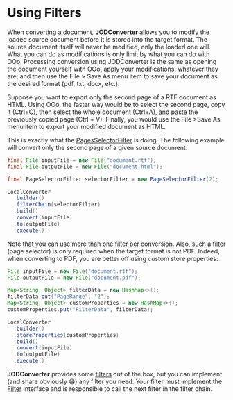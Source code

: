 # Using Filters

When converting a document, **JODConverter** allows you to modify the loaded source document before it is stored into
the target format. The source document itself will never be modified, only the loaded one will. What you can do as
modifications is only limit by what you can do with OOo. Processing conversion using JODConverter is the same as opening
the document yourself with OOo, apply your modifications, whatever they are, and then use the File > Save As menu item
to save your document as the desired format (pdf, txt, docx, etc.).

Suppose you want to export only the second page of a RTF document as HTML. Using OOo, the faster way would be to select
the second page, copy it (Ctrl+C), then select the whole document (Ctrl+A), and paste the previously copied page (Ctrl +
V). Finally, you would use the File >Save As menu item to export your modified document as HTML.

This is exactly what
the [PagesSelectorFilter](https://github.com/jodconverter/jodconverter/blob/master/jodconverter-local/src/main/java/org/jodconverter/local/filter/PagesSelectorFilter.java)
is doing. The following example will convert only the second page of a given source document:

```java
final File inputFile = new File("document.rtf");
final File outputFile = new File("document.html");

final PageSelectorFilter selectorFilter = new PageSelectorFilter(2);

LocalConverter
  .builder()
  .filterChain(selectorFilter)
  .build()
  .convert(inputFile)
  .to(outputFile)
  .execute();
```

Note that you can use more than one filter per conversion. Also, such a filter (page selector) is only required when the
target format is not PDF. Indeed, when converting to PDF, you are better off using custom store properties:

```java
File inputFile = new File("document.rtf");
File outputFile = new File("document.pdf");

Map<String, Object> filterData = new HashMap<>();
filterData.put("PageRange", "2");
Map<String, Object> customProperties = new HashMap<>();
customProperties.put("FilterData", filterData);

LocalConverter
  .builder()
  .storeProperties(customProperties)
  .build()
  .convert(inputFile)
  .to(outputFile)
  .execute();
```

**JODConverter** provides
some [filters](https://github.com/jodconverter/jodconverter/tree/master/jodconverter-local/src/main/java/org/jodconverter/local/filter)
out of the box, but you can implement (and share obviously &#128513;) any filter you need. Your filter must implement
the [Filter](https://github.com/jodconverter/jodconverter/blob/master/jodconverter-local/src/main/java/org/jodconverter/local/filter/Filter.java)
interface and is responsible to call the next filter in the filter chain.